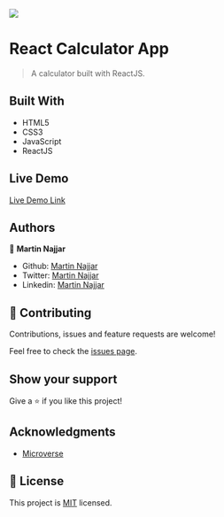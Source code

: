 ![](https://img.shields.io/badge/Microverse-blueviolet)

# React Calculator App

> A calculator built with ReactJS.

## Built With

- HTML5
- CSS3
- JavaScript
- ReactJS

## Live Demo

[Live Demo Link](https://martin-calculator.herokuapp.com/)

## Authors

👤 **Martin Najjar**

- Github: [Martin Najjar](https://github.com/martinnajjar12)
- Twitter: [Martin Najjar](https://twitter.com/martin_najjar)
- Linkedin: [Martin Najjar](https://www.linkedin.com/in/martinnajjar12/)

## 🤝 Contributing

Contributions, issues and feature requests are welcome!

Feel free to check the [issues page](https://github.com/martinnajjar12/react-calculator/issues).

## Show your support

Give a ⭐️ if you like this project!

## Acknowledgments

- [Microverse](https://microverse.org)

## 📝 License

This project is [MIT](https://github.com/martinnajjar12/react-calculator/blob/development/LICENSE) licensed.
